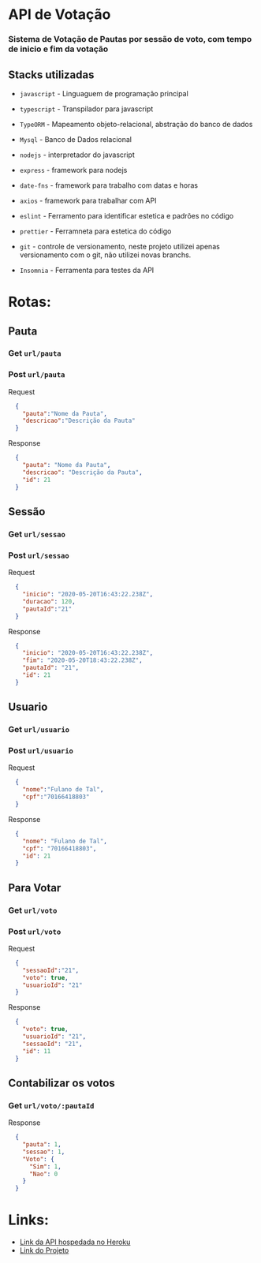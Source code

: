 # API de Votação
### Sistema de Votação de Pautas por sessão de voto, com tempo de inicio e fim da votação

## Stacks utilizadas
- `javascript` - Linguaguem de programação principal
- `typescript` - Transpilador para javascript

- `TypeORM` - Mapeamento objeto-relacional, abstração do banco de dados
- `Mysql` - Banco de Dados relacional

- `nodejs` - interpretador do javascript
- `express` - framework para nodejs
- `date-fns` - framework para trabalho com datas e horas
- `axios` - framework para trabalhar com API

- `eslint` - Ferramento para identificar estetica e padrões no código
- `prettier` - Ferramneta para estetica do código

- `git` - controle de versionamento, neste projeto utilizei apenas versionamento com o git, não utilizei novas branchs.
- `Insomnia` - Ferramenta para testes da API

# Rotas:
## Pauta
  ### Get `url/pauta`
  ### Post `url/pauta`

Request
```json
  {
    "pauta":"Nome da Pauta",
    "descricao":"Descrição da Pauta"
  }
```
Response
```json
  {
    "pauta": "Nome da Pauta",
    "descricao": "Descrição da Pauta",
    "id": 21
  }
```

## Sessão
  ### Get `url/sessao`
  ### Post `url/sessao`

Request
```json
  {
    "inicio": "2020-05-20T16:43:22.238Z",
    "duracao": 120,
    "pautaId":"21"
  }
```
Response
```json
  {
    "inicio": "2020-05-20T16:43:22.238Z",
    "fim": "2020-05-20T18:43:22.238Z",
    "pautaId": "21",
    "id": 21
  }
```

## Usuario
  ### Get `url/usuario`
  ### Post `url/usuario`

Request
```json
  {
    "nome":"Fulano de Tal",
    "cpf":"70166418803"
  }
```
Response
```json
  {
    "nome": "Fulano de Tal",
    "cpf": "70166418803",
    "id": 21
  }
```

## Para Votar
  ### Get `url/voto`
  ### Post `url/voto`

Request
```json
  {
    "sessaoId":"21",
    "voto": true,
    "usuarioId": "21"
  }
```
Response
```json
  {
    "voto": true,
    "usuarioId": "21",
    "sessaoId": "21",
    "id": 11
  }
```

## Contabilizar os votos
  ### Get `url/voto/:pautaId`

Response
```json
  {
    "pauta": 1,
    "sessao": 1,
    "Voto": {
      "Sim": 1,
      "Nao": 0
    }
  }
```

# Links:
* [Link da API hospedada no Heroku](https://votosessao.herokuapp.com/)
* [Link do Projeto](https://github.com/eps364/VotoSessao)


